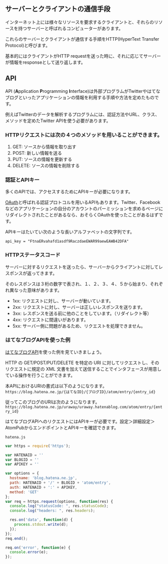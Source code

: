 ## サーバーとクライアントの通信手段

インターネット上には様々なリソースを要求するクライアントと、それらのリソースを持つサーバーと呼ばれるコンピューターがあります。

これらのサーバーとクライアントが通信する手順をHTTP(HyperText Transfer Protocol)と呼びます。

基本的にはクライアントがHTTP requestを送った時に、それに応じてサーバーが情報をresponseとして送り返します。

## API
API (**A**pplication **P**rogramming **I**nterface)は外部プログラムがTwitterやはてなブログといったアプリケーションの情報を利用する手順や方法を定めたものです。

例えばTwitterのデータを解析するプログラムには、認証方法やURL、クラス、メソッドを定めたTwitter APIを使う必要があります。

### HTTPリクエストには次の４つのメソッドを用いることができます。

1. GET: ソースから情報を取り出す
2. POST: 新しい情報を送る
3. PUT: ソースの情報を更新する
4. DELETE: ソースの情報を削除する

### 認証とAPIキー

多くのAPIでは、アクセスするためにAPIキーが必要になります。

[OAuth](http://oauth.net/2/)と呼ばれる認証プロトコルを用いるAPIもあります。Twitter、Facebookなどのアプリケーションの自分のアカウントのパーミッションを求めるページにリダイレクトされたことがあるなら、おそらくOAuthを使ったことがあるはずです。

APIキーはたいてい次のような長いアルファベットの文字列です。
```
api_key = "FtnaERvahafd1asdf9RaczdaeEWAR99aewEAWB42DFA"
```

### HTTPステータスコード
サーバーに対するリクエストを送ったら、サーバーからクライアントに対してレスポンスが返ってきます。

そのレスポンスは３桁の数字で表され、１、２、３、４、５から始まり、それぞれ異なった意味があります。

- 1xx: リクエストに対し、サーバーが動いています。
- 2xx: リクエストに対し、サーバーは正しいレスポンスを送ります。
- 3xx: レスポンスを送る前に他のことをしています。（リダイレクト等）
- 4xx: リクエストに間違いがあります。
- 5xx: サーバー側に問題があるため、リクエストを処理できません。

### はてなブログAPIを使った例
[はてなブログAPI](http://developer.hatena.ne.jp/ja/documents/blog/apis/atom)を使った例を見ていきましょう。

HTTP の GET/POST/PUT/DELETE を特定の URI に対してリクエストし、そのリクエストに規定の XML 文書を加えて送信することでインタフェースが用意している操作を行うことができます。

本APIにおけるURIの書式は以下のようになります。
`https://blog.hatena.ne.jp/{はてなID}/{ブログID}/atom/entry/{entry_id}`

従ってこのブログのURIは次のようになります。
`https://blog.hatena.ne.jp/uraway/uraway.hatenablog.com/atom/entry/{entry_id}`

はてなブログAPIへのリクエストにはAPIキーが必要です。設定＞詳細設定＞AtomPubからエンドポイントとAPIキーを確認できます。

`hatena.js`
```javascript
var https = require('https');

var HATENAID = ''
var BLOGID = ''
var APIKEY = ''

var options = {
  hostname: 'blog.hatena.ne.jp',
  path: HATENAID + '/' + BLOGID + 'atom/entry',
  auth: HATENAID + ':' + APIKEY,
  method: 'GET'
};
var req = https.request(options, function(res) {
  console.log("statusCode: ", res.statusCode);
  console.log("headers: ", res.headers);

  res.on('data', function(d) {
    process.stdout.write(d);
  });
});
req.end();

req.on('error', function(e) {
  console.error(e);
});
```

